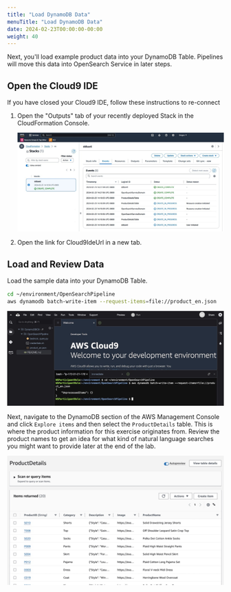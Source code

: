 ```yaml
---
title: "Load DynamoDB Data"
menuTitle: "Load DynamoDB Data"
date: 2024-02-23T00:00:00-00:00
weight: 40
---
```

Next, you'll load example product data into your DynamoDB Table. Pipelines will move this data into OpenSearch Service in later steps.

## Open the Cloud9 IDE
If you have closed your Cloud9 IDE, follow these instructions to re-connect
 1. Open the "Outputs" tab of your recently deployed Stack in the CloudFormation Console.

    ![CloudFormation Outputs](/static/images/ddb-os-zetl2.jpg)
 1. Open the link for Cloud9IdeUrl in a new tab.


## Load and Review Data

Load the sample data into your DynamoDB Table.
```bash
cd ~/environment/OpenSearchPipeline
aws dynamodb batch-write-item --request-items=file://product_en.json
```
 ![CloudFormation Outputs](/static/images/ddb-os-zetl11.jpg)

 Next, navigate to the DynamoDB section of the AWS Management Console and click `Explore items` and then select the `ProductDetails` table. This is where the product information for this exercise originates from. Review the product names to get an idea for what kind of natural language searches you might want to provide later at the end of the lab.

  ![DynamoDB Console](/static/images/ddb-os-zetl19.jpg)